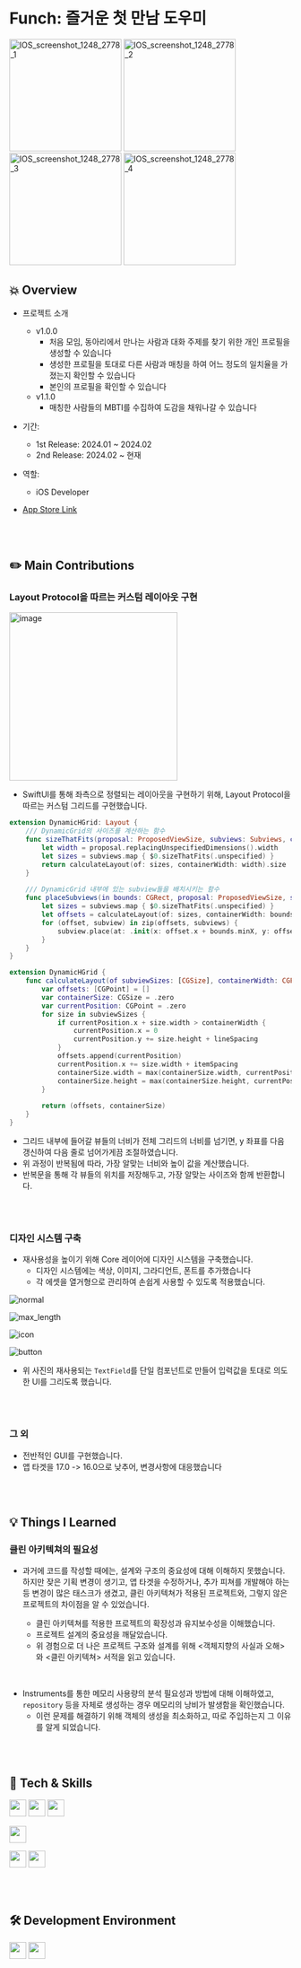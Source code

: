 # Funch: 즐거운 첫 만남 도우미

<img width="200" alt="IOS_screenshot_1248_2778_1" src="https://github.com/seongmin221/funch-portfolio/assets/72431640/0bf94bdd-6faa-4d4a-b6fe-a179eaaf5855">
<img width="200" alt="IOS_screenshot_1248_2778_2" src="https://github.com/seongmin221/funch-portfolio/assets/72431640/3a40e00e-75be-4fe4-8f0e-4300d89a8d2a">
<img width="200" alt="IOS_screenshot_1248_2778_3" src="https://github.com/seongmin221/funch-portfolio/assets/72431640/890c31c8-176b-4cae-8925-256eab575cca">
<img width="200" alt="IOS_screenshot_1248_2778_4" src="https://github.com/seongmin221/funch-portfolio/assets/72431640/c1ed3630-b314-410b-a1e5-d734463c4848">





## 💥 Overview
- 프로젝트 소개
  - v1.0.0
    - 처음 모임, 동아리에서 만나는 사람과 대화 주제를 찾기 위한 개인 프로필을 생성할 수 있습니다
    - 생성한 프로필을 토대로 다른 사람과 매칭을 하여 어느 정도의 일치율을 가졌는지 확인할 수 있습니다
    - 본인의 프로필을 확인할 수 있습니다
  - v1.1.0
    - 매칭한 사람들의 MBTI를 수집하여 도감을 채워나갈 수 있습니다

- 기간:
  - 1st Release: 2024.01 ~ 2024.02
  - 2nd Release: 2024.02 ~ 현재
- 역할:
  - iOS Developer
 
- [App Store Link](https://apps.apple.com/kr/app/%ED%99%A9%EA%B8%88%ED%8E%80%EC%B9%98/id6478166971)

<br>

<br>

## ✏️ Main Contributions
### Layout Protocol을 따르는 커스텀 레이아웃 구현

<img width="300" alt="image" src="https://github.com/seongmin221/funch-portfolio/assets/72431640/99ff1639-d1eb-4821-b453-1a5675cf6b74">

- SwiftUI를 통해 좌측으로 정렬되는 레이아웃을 구현하기 위해, Layout Protocol을 따르는 커스텀 그리드를 구현했습니다.

```swift
extension DynamicHGrid: Layout {
    /// DynamicGrid의 사이즈를 계산하는 함수
    func sizeThatFits(proposal: ProposedViewSize, subviews: Subviews, cache: inout ()) -> CGSize {
        let width = proposal.replacingUnspecifiedDimensions().width
        let sizes = subviews.map { $0.sizeThatFits(.unspecified) }
        return calculateLayout(of: sizes, containerWidth: width).size
    }
    
    /// DynamicGrid 내부에 있는 subview들을 배치시키는 함수
    func placeSubviews(in bounds: CGRect, proposal: ProposedViewSize, subviews: Subviews, cache: inout ()) {
        let sizes = subviews.map { $0.sizeThatFits(.unspecified) }
        let offsets = calculateLayout(of: sizes, containerWidth: bounds.width).offsets
        for (offset, subview) in zip(offsets, subviews) {
            subview.place(at: .init(x: offset.x + bounds.minX, y: offset.y + bounds.minY), proposal: .unspecified)
        }
    }
}
```

```swift
extension DynamicHGrid {
    func calculateLayout(of subviewSizes: [CGSize], containerWidth: CGFloat) -> (offsets: [CGPoint], size: CGSize) {
        var offsets: [CGPoint] = []
        var containerSize: CGSize = .zero
        var currentPosition: CGPoint = .zero
        for size in subviewSizes {
            if currentPosition.x + size.width > containerWidth {
                currentPosition.x = 0
                currentPosition.y += size.height + lineSpacing
            }
            offsets.append(currentPosition)
            currentPosition.x += size.width + itemSpacing
            containerSize.width = max(containerSize.width, currentPosition.x)
            containerSize.height = max(containerSize.height, currentPosition.y + size.height)
        }
        
        return (offsets, containerSize)
    }
}
```

- 그리드 내부에 들어갈 뷰들의 너비가 전체 그리드의 너비를 넘기면, y 좌표를 다음 갱신하여 다음 줄로 넘어가게끔 조절하였습니다.
- 위 과정이 반복됨에 따라, 가장 알맞는 너비와 높이 값을 계산했습니다.
- 반복문을 통해 각 뷰들의 위치를 저장해두고, 가장 알맞는 사이즈와 함께 반환합니다.


<br>

<br>

### 디자인 시스템 구축

- 재사용성을 높이기 위해 Core 레이어에 디자인 시스템을 구축했습니다.
  - 디자인 시스템에는 색상, 이미지, 그라디언트, 폰트를 추가했습니다
  - 각 에셋을 열거형으로 관리하여 손쉽게 사용할 수 있도록 적용했습니다.

![normal](https://github.com/seongmin221/funch-portfolio/assets/72431640/27a4f820-6a56-4a18-a237-25d7a66853d0)

![max_length](https://github.com/seongmin221/funch-portfolio/assets/72431640/19b4adf2-279e-4ed6-843a-2f5fe6e8afe4)

![icon](https://github.com/seongmin221/funch-portfolio/assets/72431640/cdd3dd15-f7b5-4e4d-b6fa-df4a8fc19a1f)

![button](https://github.com/seongmin221/funch-portfolio/assets/72431640/7c657981-bee9-45e8-a140-aebb2f01c26a)

- 위 사진의 재사용되는 `TextField`를 단일 컴포넌트로 만들어 입력값을 토대로 의도한 UI를 그리도록 했습니다.


<br>

<br>


### 그 외

- 전반적인 GUI를 구현했습니다.
- 앱 타겟을 17.0 -> 16.0으로 낮추어, 변경사항에 대응했습니다


<br>

<br>

## 💡 Things I Learned

### 클린 아키텍쳐의 필요성

- 과거에 코드를 작성할 때에는, 설계와 구조의 중요성에 대해 이해하지 못했습니다. 하지만 잦은 기획 변경이 생기고, 앱 타겟을 수정하거나, 추가 피쳐를 개발해야 하는 등 변경이 많은 태스크가 생겼고, 클린 아키텍쳐가 적용된 프로젝트와, 그렇지 않은 프로젝트의 차이점을 알 수 있었습니다.
  
  - 클린 아키텍쳐를 적용한 프로젝트의 확장성과 유지보수성을 이해했습니다.
  - 프로젝트 설계의 중요성을 깨달았습니다.
  - 위 경험으로 더 나은 프로젝트 구조와 설계를 위해 <객체지향의 사실과 오해>와 <클린 아키텍쳐> 서적을 읽고 있습니다.

<br>

- Instruments를 통한 메모리 사용량의 분석 필요성과 방법에 대해 이해하였고, `repository` 등을 자체로 생성하는 경우 메모리의 낭비가 발생함을 확인했습니다.
  - 이런 문제를 해결하기 위해 객체의 생성을 최소화하고, 따로 주입하는지 그 이유를 알게 되었습니다.


<br>

<br>

## 🔩 Tech & Skills

<img src="https://img.shields.io/badge/SwiftUI-blue" height="30"> <img src="https://img.shields.io/badge/Combine-blue" height="30"> <img src="https://img.shields.io/badge/CleanArchitecture-blue" height="30"> 

<img src="https://img.shields.io/badge/Figma-orange" height="30">

<img src="https://img.shields.io/badge/Discord-yellow" height="30"> <img src="https://img.shields.io/badge/Notion-yellow" height="30">

<br>

<br>


## 🛠 Development Environment

<img src="https://img.shields.io/badge/iOS-16+-white" height="30"> <img src="https://img.shields.io/badge/Xcode-15.2-blue" height="30">




